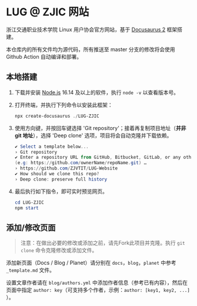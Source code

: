 # LUG @ ZJIC 网站

浙江交通职业技术学院 Linux 用户协会官方网站，基于 [Docusaurus 2](https://docusaurus.io/) 框架搭建。

本仓库内的所有文件均为源代码，所有推送至 master 分支的修改将会使用 Github Action 自动编译和部署。

## 本地搭建

1. 下载并安装 [Node.js](https://nodejs.org/en/download/) 16.14 及以上的软件，执行 `node -v` 以查看版本号。

2. 打开终端，并执行下列命令以安装此框架：

    ```powershell
    npx create-docusaurus ./LUG-ZJIC
    ```

3. 使用方向键，并按回车键选择 'Git repository'；接着再复制项目地址（**并非 git 地址**），选择 'Deep clone' 选项，项目将会自动克隆并下载依赖。

    ```powershell
    ✔ Select a template below... 
    › Git repository
    ✔ Enter a repository URL from GitHub, Bitbucket, GitLab, or any other public repo.
    (e.g: https://github.com/ownerName/repoName.git) … 
    › https://github.com/ZJVTIT/LUG-Website
    ✔ How should we clone this repo? 
    › Deep clone: preserve full history
    ```

4. 最后执行如下指令，即可实时预览网页。

    ```powershell
    cd LUG-ZJIC
    npm start
    ```
    
## 添加/修改页面

> 注意：在做出必要的修改或添加之前，请先Fork此项目并克隆。执行 `git clone` 命令克隆修改或添加文件。

添加新页面（Docs / Blog / Planet）请分别在 `docs`，`blog`，`planet` 中参考 `_template.md` 文件。

设置文章作者请在 `blog/authors.yml` 中添加作者信息（参考已有内容），然后在页面中指定 `author: key`（可支持多个作者，示例：`author: [key1, key2, ...]` ）。
